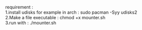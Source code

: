requirement :<br>
1.install udisks for example in arch : sudo pacman -Syy udisks2 <br>
2.Make a file executable : chmod +x mounter.sh<br>
3.run with : ./mounter.sh
